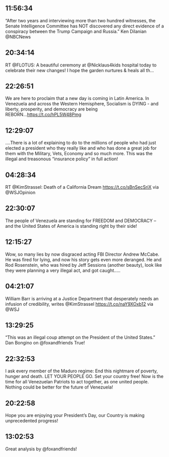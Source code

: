 ## 11:56:34
“After two years and interviewing more than two hundred witnesses, the Senate Intelligence Committee has NOT discovered any direct evidence of a conspiracy between the Trump Campaign and Russia.”  Ken Dilanian @NBCNews
## 20:34:14
RT @FLOTUS: A beautiful ceremony at @Nicklaus4kids hospital today to celebrate their new changes! I hope the garden nurtures &amp; heals all th…
## 22:26:51
We are here to proclaim that a new day is coming in Latin America. In Venezuela and across the Western Hemisphere, Socialism is DYING - and liberty, prosperity, and democracy are being REBORN...https://t.co/hPL5W48Pmg
## 12:29:07
....There is a lot of explaining to do to the millions of people who had just elected a president who they really like and who has done a great job for them with the Military, Vets, Economy and so much more. This was the illegal and treasonous “insurance policy” in full action!
## 04:28:34
RT @KimStrassel: Death of a California Dream https://t.co/sBnSecSriX via @WSJOpinion
## 22:30:07
The people of Venezuela are standing for FREEDOM and DEMOCRACY – and the United States of America is standing right by their side!
## 12:15:27
Wow, so many lies by now disgraced acting FBI Director Andrew McCabe. He was fired for lying, and now his story gets even more deranged. He and Rod Rosenstein, who was hired by Jeff Sessions (another beauty), look like they were planning a very illegal act, and got caught.....
## 04:21:07
William Barr is arriving at a Justice Department that desperately needs an infusion of credibility, writes @KimStrassel https://t.co/naY9XOxb12 via @WSJ
## 13:29:25
“This was an illegal coup attempt on the President of the United States.” Dan Bongino on @foxandfriends  True!
## 22:32:53
I ask every member of the Maduro regime: End this nightmare of poverty, hunger and death. LET YOUR PEOPLE GO. Set your country free! Now is the time for all Venezuelan Patriots to act together, as one united people. Nothing could be better for the future of Venezuela!
## 20:22:58
Hope you are enjoying your President’s Day, our Country is making unprecedented progress!
## 13:02:53
Great analysis by @foxandfriends!
